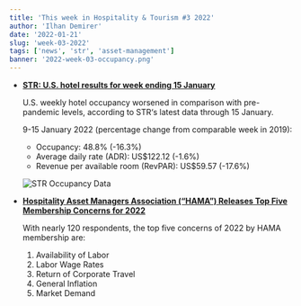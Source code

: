```yaml
---
title: 'This week in Hospitality & Tourism #3 2022'
author: 'Ilhan Demirer'
date: '2022-01-21'
slug: 'week-03-2022'
tags: ['news', 'str', 'asset-management']
banner: '2022-week-03-occupancy.png'
---
```


- **[STR: U.S. hotel results for week ending 15 January](https://str.com/press-release/str-us-hotel-results-week-ending-15-january)**

  U.S. weekly hotel occupancy worsened in comparison with pre-pandemic levels, according to STR‘s latest data through 15 January.

  9-15 January 2022 (percentage change from comparable week in 2019):

  - Occupancy: 48.8% (-16.3%)
  - Average daily rate (ADR): US$122.12 (-1.6%)
  - Revenue per available room (RevPAR): US$59.57 (-17.6%)

  ![STR Occupancy Data](/images/blogimages/2022-week-03-occupancy.png)

- **[Hospitality Asset Managers Association (“HAMA”) Releases Top Five Membership Concerns for 2022](https://www.hospitalitynet.org/news/4108578.html)**

  With nearly 120 respondents, the top five concerns of 2022 by HAMA membership are:

  1. Availability of Labor
  2. Labor Wage Rates
  3. Return of Corporate Travel
  4. General Inflation
  5. Market Demand
